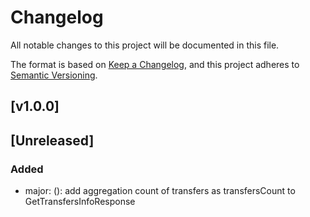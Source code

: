 # Changelog

All notable changes to this project will be documented in this file.

The format is based on [Keep a Changelog](https://keepachangelog.com/en/1.0.0/),
and this project adheres to [Semantic Versioning](https://semver.org/spec/v2.0.0.html).

## [v1.0.0] 

## [Unreleased]

### Added
- major: ([](https://github.com/meateam/dropbox-service/issues/)): add aggregation count of transfers as transfersCount to GetTransfersInfoResponse